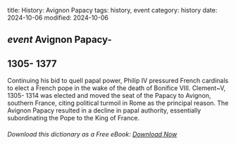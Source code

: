 title: History: Avignon Papacy
tags: history, event
category: history
date: 2024-10-06
modified: 2024-10-06

## _event_ Avignon Papacy-
 1305-
1377
-
Continuing his bid to quell
 papal power, Philip IV pressured French cardinals to elect a French
 pope in the wake of the death of Bonifice VIII. Clement~V,
 1305-
1314
 was elected and moved the seat of the Papacy to
 Avignon, southern France, citing political turmoil in Rome as the
 principal reason. The Avignon Papacy resulted in a decline in
 papal authority, essentially subordinating the Pope to the King of
 France.



###### Download *this* dictionary as a Free eBook: [Download Now]({static}static/SerfHistoryDictionary.pdf)

